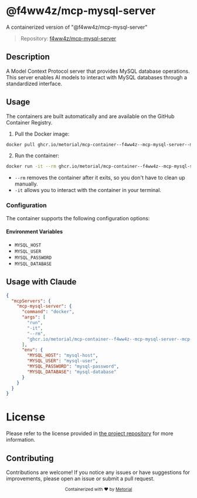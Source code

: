 
# @f4ww4z/mcp-mysql-server

A containerized version of "@f4ww4z/mcp-mysql-server"

> Repository: [f4ww4z/mcp-mysql-server](https://github.com/f4ww4z/mcp-mysql-server)

## Description

A Model Context Protocol server that provides MySQL database operations. This server enables AI models to interact with MySQL databases through a standardized interface.


## Usage

The containers are built automatically and are available on the GitHub Container Registry.

1. Pull the Docker image:

```bash
docker pull ghcr.io/metorial/mcp-container--f4ww4z--mcp-mysql-server--mcp-mysql-server
```

2. Run the container:

```bash
docker run -it --rm ghcr.io/metorial/mcp-container--f4ww4z--mcp-mysql-server--mcp-mysql-server 
```

- `--rm` removes the container after it exits, so you don't have to clean up manually.
- `-it` allows you to interact with the container in your terminal.


### Configuration

The container supports the following configuration options:




#### Environment Variables

- `MYSQL_HOST`
- `MYSQL_USER`
- `MYSQL_PASSWORD`
- `MYSQL_DATABASE`




## Usage with Claude

```json
{
  "mcpServers": {
    "mcp-mysql-server": {
      "command": "docker",
      "args": [
        "run",
        "-it",
        "--rm",
        "ghcr.io/metorial/mcp-container--f4ww4z--mcp-mysql-server--mcp-mysql-server"
      ],
      "env": {
        "MYSQL_HOST": "mysql-host",
        "MYSQL_USER": "mysql-user",
        "MYSQL_PASSWORD": "mysql-password",
        "MYSQL_DATABASE": "mysql-database"
      }
    }
  }
}
```

# License

Please refer to the license provided in [the project repository](https://github.com/f4ww4z/mcp-mysql-server) for more information.

## Contributing

Contributions are welcome! If you notice any issues or have suggestions for improvements, please open an issue or submit a pull request.

<div align="center">
  <sub>Containerized with ❤️ by <a href="https://metorial.com">Metorial</a></sub>
</div>
  
